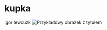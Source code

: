 # kupka
igor lewcuzk
![Przykładowy obrazek z tytułem](https://user-images.githubusercontent.com/125654797/219625146-18d02bc3-03b3-446d-bad7-966e7eec8023.png "czarn")
